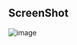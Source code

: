 ## ScreenShot

![image](https://github.com/user-attachments/assets/81b1a1c2-407a-413b-9111-8919beaf4bd7)

